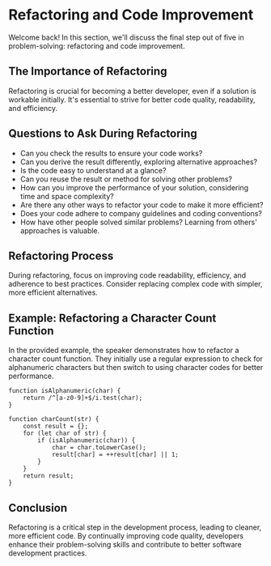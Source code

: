 
Refactoring and Code Improvement
================================

Welcome back! In this section, we'll discuss the final step out of five in problem-solving: refactoring and code improvement.

The Importance of Refactoring
-----------------------------

Refactoring is crucial for becoming a better developer, even if a solution is workable initially. It's essential to strive for better code quality, readability, and efficiency.

Questions to Ask During Refactoring
-----------------------------------

*   Can you check the results to ensure your code works?
*   Can you derive the result differently, exploring alternative approaches?
*   Is the code easy to understand at a glance?
*   Can you reuse the result or method for solving other problems?
*   How can you improve the performance of your solution, considering time and space complexity?
*   Are there any other ways to refactor your code to make it more efficient?
*   Does your code adhere to company guidelines and coding conventions?
*   How have other people solved similar problems? Learning from others' approaches is valuable.

Refactoring Process
-------------------

During refactoring, focus on improving code readability, efficiency, and adherence to best practices. Consider replacing complex code with simpler, more efficient alternatives.

Example: Refactoring a Character Count Function
-----------------------------------------------

In the provided example, the speaker demonstrates how to refactor a character count function. They initially use a regular expression to check for alphanumeric characters but then switch to using character codes for better performance.

    function isAlphanumeric(char) {
        return /^[a-z0-9]+$/i.test(char);
    }
    
    function charCount(str) {
        const result = {};
        for (let char of str) {
            if (isAlphanumeric(char)) {
                char = char.toLowerCase();
                result[char] = ++result[char] || 1;
            }
        }
        return result;
    }
    

Conclusion
----------

Refactoring is a critical step in the development process, leading to cleaner, more efficient code. By continually improving code quality, developers enhance their problem-solving skills and contribute to better software development practices.